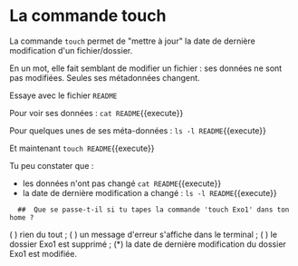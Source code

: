 # La commande touch

La commande `touch` permet de "mettre à jour" la date de dernière modification d'un fichier/dossier.

En un mot, elle fait semblant de modifier un fichier : ses données ne sont pas modifiées. Seules ses métadonnées changent.

Essaye avec le fichier `README`

Pour voir ses données : `cat README`{{execute}}

Pour quelques unes de ses méta-données : `ls -l README`{{execute}}

Et maintenant `touch README`{{execute}}

Tu peu constater que :
* les données n'ont pas changé `cat README`{{execute}}
* la date de dernière modification a changé :  `ls -l README`{{execute}}


```{quizdown} 
  ##  Que se passe-t-il si tu tapes la commande 'touch Exo1' dans ton home ? 
```
( ) rien du tout ;
( ) un message d'erreur s'affiche dans le terminal ;
( ) le dossier Exo1 est supprimé ;
(*) la date de dernière modification du dossier Exo1 est modifiée.
